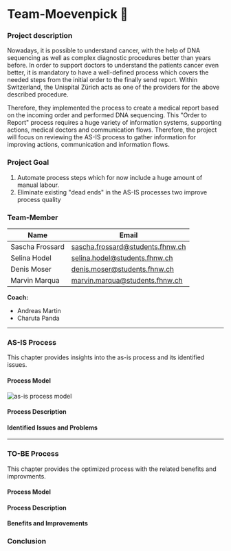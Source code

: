# Team-Moevenpick 🍨

### Project description
Nowadays, it is possible to understand cancer, with the help of DNA sequencing as well as complex diagnostic procedures better than years before. In order to support doctors to understand the patients cancer even better, it is mandatory to have a well-defined process which covers the needed steps from the initial order to the finally send report.  Within Switzerland, the Unispital Zürich acts as one of the providers for the above described procedure.  

Therefore, they implemented the process to create a medical report based on the incoming order and performed DNA sequencing. This "Order to Report" process requires a huge variety of information systems, supporting actions, medical doctors and communication flows. Therefore, the project will focus on reviewing the AS-IS process to gather information for improving actions, communication and information flows. 

### Project Goal
1. Automate process steps which for now include a huge amount of manual labour. 
2. Eliminate existing "dead ends" in the AS-IS processes two improve process quality 

### Team-Member
|Name|Email|
|----------|---------------|
|Sascha Frossard|sascha.frossard@students.fhnw.ch|
|Selina Hodel|selina.hodel@students.fhnw.ch|
|Denis Moser|denis.moser@students.fhnw.ch|
|Marvin Marqua|marvin.marqua@students.fhnw.ch|  
  
**Coach:**  
- Andreas Martin
- Charuta Panda
  
---

### AS-IS Process
This chapter provides insights into the as-is process and its identified issues. 

#### Process Model
![as-is process model](00_Assets/AS-IS_Process.png)

#### Process Description

#### Identified Issues and Problems

---

### TO-BE Process
This chapter provides the optimized process with the related benefits and improvments.

#### Process Model

#### Process Description

#### Benefits and Improvements

### Conclusion
